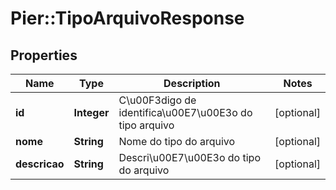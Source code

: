 # Pier::TipoArquivoResponse

## Properties
Name | Type | Description | Notes
------------ | ------------- | ------------- | -------------
**id** | **Integer** | C\u00F3digo de identifica\u00E7\u00E3o do tipo arquivo | [optional] 
**nome** | **String** | Nome do tipo do arquivo | [optional] 
**descricao** | **String** | Descri\u00E7\u00E3o do tipo do arquivo | [optional] 


